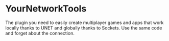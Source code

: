 # YourNetworkTools
The plugin you need to easily create multiplayer games and apps that work locally thanks to UNET and globally thanks to Sockets. Use the same code and forget about the connection.
